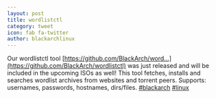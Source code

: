```yaml
---
layout: post
title: wordlistctl
category: tweet
icon: fab fa-twitter
author: blackarchlinux
---
```


Our wordlistctl tool [https://github.com/BlackArch/word...](https://github.com/BlackArch/wordlistctl) was just released and will be included in the upcoming ISOs as well! This tool fetches, installs and searches wordlist archives from websites and torrent peers. Supports: usernames, passwords, hostnames, dirs/files.
[#blackarch](https://twitter.com/hashtag/blackarch?src=hash) [#linux](https://twitter.com/hashtag/linux?src=hash)
